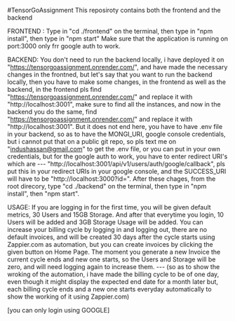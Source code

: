 #TensorGoAssignment
This reposiroty contains both the frontend and the backend

FRONTEND :
Type in "cd ./frontend" on the terminal, then type in "npm install", then type in "npm start"
Make sure that the application is running on port:3000 only frr google auth to work.


BACKEND:
You don't need to run the backend locally, i have deployed it on "https://tensorgoassignment.onrender.com/", and have made the necessary changes in the frontned, but let's say that you want to run the backend locally, then you have to make some changes, in the frontend as well as the backend, in the frontend pls find "https://tensorgoassignment.onrender.com/" and replace it with "http://localhost:3001", make sure to find all the instances, and now in the backend you do the same, find "https://tensorgoassignment.onrender.com/" and replace it with "http://localhost:3001". But it does not end here, you have to have .env file in your backend, so as to have the MONGI_URI, google console credentials, but i cannot put that on a public git repo, so pls text me on "indushassan@gmail.com" to get the .env file, or you can put in your own credentials, but for the google auth to work, you have to enter redirect URI's which are --- "http://localhost:3001/api/v1/users/auth/google/callback", pls put this in your redirect URIs in your google console, and the SUCCESS_URI will have to be "http://localhost:3000?id=".
After these chages, from the root direcory, type "cd ./backend" on the terminal, then type in "npm install", then "npm start".

USAGE:
If you are logging in for the first time, you will be given default metrics, 30 Users and 15GB Storage. And after that everytime you login, 10 Users will be added and 3GB Storage Usage will be added. You can increase your billing cycle by logging in and logging out, there are no default invoices, and will be created 30 days after the cycle starts using Zappier.com as automation, but you can create invoices by clicking the given button on Home Page.
The moment you generate a new Invoice the current cycle ends and new one starts, so the Users and Storage will be zero, and will need logging again to increase them.
--- (so as to show the wroking of the automation, i have made the billing cycle to be of one day, even though it might display the expected end date for a month later but, each billing cycle ends and a new one starts everyday automatically to show the working of it using Zappier.com)

[you can only login using GOOGLE]